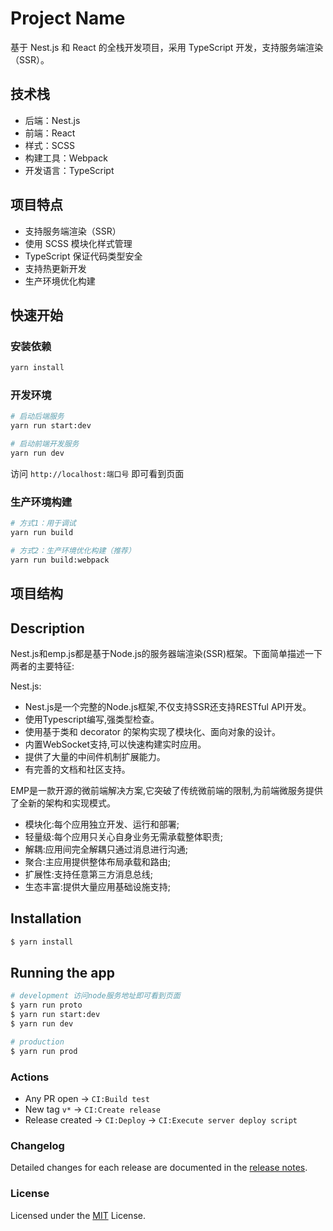 # Project Name

基于 Nest.js 和 React 的全栈开发项目，采用 TypeScript 开发，支持服务端渲染（SSR）。

## 技术栈

- 后端：Nest.js
- 前端：React
- 样式：SCSS
- 构建工具：Webpack
- 开发语言：TypeScript

## 项目特点

- 支持服务端渲染（SSR）
- 使用 SCSS 模块化样式管理
- TypeScript 保证代码类型安全
- 支持热更新开发
- 生产环境优化构建

## 快速开始

### 安装依赖

```bash
yarn install
```

### 开发环境

```bash
# 启动后端服务
yarn run start:dev

# 启动前端开发服务
yarn run dev
```

访问 `http://localhost:端口号` 即可看到页面

### 生产环境构建

```bash
# 方式1：用于调试
yarn run build

# 方式2：生产环境优化构建（推荐）
yarn run build:webpack
```

## 项目结构

## Description

Nest.js和emp.js都是基于Node.js的服务器端渲染(SSR)框架。下面简单描述一下两者的主要特征:

Nest.js:

- Nest.js是一个完整的Node.js框架,不仅支持SSR还支持RESTful API开发。
- 使用Typescript编写,强类型检查。
- 使用基于类和 decorator 的架构实现了模块化、面向对象的设计。
- 内置WebSocket支持,可以快速构建实时应用。
- 提供了大量的中间件机制扩展能力。
- 有完善的文档和社区支持。

EMP是一款开源的微前端解决方案,它突破了传统微前端的限制,为前端微服务提供了全新的架构和实现模式。

- 模块化:每个应用独立开发、运行和部署;
- 轻量级:每个应用只关心自身业务无需承载整体职责;
- 解耦:应用间完全解耦只通过消息进行沟通;
- 聚合:主应用提供整体布局承载和路由;
- 扩展性:支持任意第三方消息总线;
- 生态丰富:提供大量应用基础设施支持;

## Installation

```bash
$ yarn install
```

## Running the app

```bash
# development 访问node服务地址即可看到页面
$ yarn run proto
$ yarn run start:dev
$ yarn run dev

# production
$ yarn run prod 
```

### Actions

- Any PR open → `CI:Build test`
- New tag `v*` → `CI:Create release`
- Release created → `CI:Deploy` → `CI:Execute server deploy script`

### Changelog

Detailed changes for each release are documented in the [release notes](/CHANGELOG.md).

### License

Licensed under the [MIT](/LICENSE) License.
